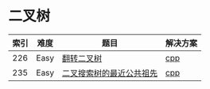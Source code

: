 # 二叉树

|索引|难度|题目|解决方案|
|----|----|----|--------|
|226|Easy|[翻转二叉树](https://leetcode-cn.com/problems/invert-binary-tree/)|[cpp](..//problem/226_invertTree.md)|
|235|Easy|[二叉搜索树的最近公共祖先](https://leetcode-cn.com/problems/lowest-common-ancestor-of-a-binary-search-tree/)|[cpp](../problem/235_lowestCommonAncestor.md)|

